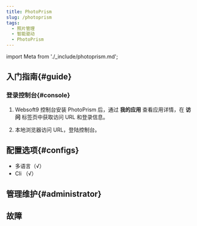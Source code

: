 ```yaml
---
title: PhotoPrism
slug: /photoprism
tags:
  - 照片管理
  - 智能驱动
  - PhotoPrism
---
```


import Meta from './_include/photoprism.md';

<Meta name="meta" />

## 入门指南{#guide}

### 登录控制台{#console}

1. Websoft9 控制台安装 PhotoPrism 后，通过 **我的应用** 查看应用详情，在 **访问** 标签页中获取访问 URL 和登录信息。

2. 本地浏览器访问 URL，登陆控制台。

## 配置选项{#configs}

- 多语言（√）
- Cli （√）

## 管理维护{#administrator}

## 故障

